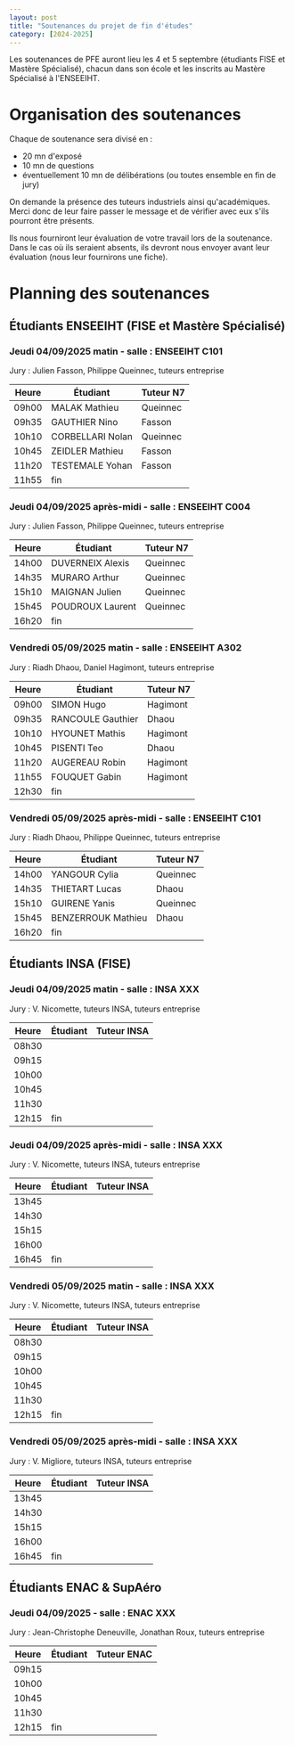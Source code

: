 ```yaml
---
layout: post
title: "Soutenances du projet de fin d'études"
category: [2024-2025]
---
```


Les soutenances de PFE auront lieu les 4 et 5 septembre (étudiants FISE et Mastère Spécialisé), chacun dans son école et les inscrits au Mastère Spécialisé à l'ENSEEIHT.

# Organisation des soutenances

Chaque de soutenance sera divisé en :

  * 20 mn d'exposé
  * 10 mn de questions
  * éventuellement 10 mn de délibérations (ou toutes ensemble  en fin de jury)

On demande la présence des tuteurs industriels ainsi qu'académiques.
Merci donc de leur faire passer le message et de vérifier avec eux
s'ils pourront être présents.

Ils nous fourniront leur évaluation de votre travail lors de la soutenance.
Dans le cas où ils seraient absents, ils devront nous envoyer avant leur
évaluation (nous leur fournirons une fiche).

# Planning des soutenances

## Étudiants ENSEEIHT (FISE et Mastère Spécialisé)

### Jeudi 04/09/2025 matin - salle : ENSEEIHT C101

Jury : Julien Fasson, Philippe Queinnec, tuteurs entreprise

| Heure | Étudiant         | Tuteur N7 |
|-------|------------------|-----------|
| 09h00 | MALAK Mathieu    | Queinnec  |
| 09h35 | GAUTHIER Nino    | Fasson    |
| 10h10 | CORBELLARI Nolan | Queinnec  |
| 10h45 | ZEIDLER Mathieu  | Fasson    |
| 11h20 | TESTEMALE Yohan  | Fasson    |
| 11h55 | fin              |           |

### Jeudi 04/09/2025 après-midi - salle : ENSEEIHT C004

Jury : Julien Fasson, Philippe Queinnec, tuteurs entreprise

| Heure | Étudiant         | Tuteur N7 |
|-------|------------------|-----------|
| 14h00 | DUVERNEIX Alexis | Queinnec  |
| 14h35 | MURARO Arthur    | Queinnec  |
| 15h10 | MAIGNAN Julien   | Queinnec  |
| 15h45 | POUDROUX Laurent | Queinnec  |
| 16h20 | fin              |           |

### Vendredi 05/09/2025 matin - salle : ENSEEIHT A302

Jury : Riadh Dhaou, Daniel Hagimont, tuteurs entreprise

| Heure | Étudiant          | Tuteur N7 |
|-------|-------------------|-----------|
| 09h00 | SIMON Hugo        | Hagimont  |
| 09h35 | RANCOULE Gauthier | Dhaou     |
| 10h10 | HYOUNET Mathis    | Hagimont  |
| 10h45 | PISENTI Teo       | Dhaou     |
| 11h20 | AUGEREAU Robin    | Hagimont  |
| 11h55 | FOUQUET Gabin     | Hagimont  |
| 12h30 | fin               |           |

### Vendredi 05/09/2025 après-midi - salle : ENSEEIHT C101

Jury : Riadh Dhaou, Philippe Queinnec, tuteurs entreprise

| Heure | Étudiant           | Tuteur N7 |
|-------|--------------------|-----------|
| 14h00 | YANGOUR Cylia      | Queinnec  |
| 14h35 | THIETART Lucas     | Dhaou     |
| 15h10 | GUIRENE Yanis      | Queinnec  |
| 15h45 | BENZERROUK Mathieu | Dhaou     |
| 16h20 | fin                |           |

## Étudiants INSA (FISE)

### Jeudi 04/09/2025 matin - salle : INSA XXX

Jury : V. Nicomette, tuteurs INSA, tuteurs entreprise

| Heure | Étudiant | Tuteur INSA |
|-------|----------|-------------|
| 08h30 |          |             |
| 09h15 |          |             |
| 10h00 |          |             |
| 10h45 |          |             |
| 11h30 |          |             |
| 12h15 | fin      |             |

### Jeudi 04/09/2025 après-midi - salle : INSA XXX

Jury : V. Nicomette, tuteurs INSA, tuteurs entreprise

| Heure | Étudiant | Tuteur INSA |
|-------|----------|-------------|
| 13h45 |          |             |
| 14h30 |          |             |
| 15h15 |          |             |
| 16h00 |          |             |
| 16h45 | fin      |             |

### Vendredi 05/09/2025 matin - salle : INSA XXX

Jury : V. Nicomette, tuteurs INSA, tuteurs entreprise

| Heure | Étudiant | Tuteur INSA |
|-------|----------|-------------|
| 08h30 |          |             |
| 09h15 |          |             |
| 10h00 |          |             |
| 10h45 |          |             |
| 11h30 |          |             |
| 12h15 | fin      |             |

### Vendredi 05/09/2025 après-midi - salle : INSA XXX

Jury : V. Migliore, tuteurs INSA, tuteurs entreprise

| Heure | Étudiant | Tuteur INSA |
|-------|----------|-------------|
| 13h45 |          |             |
| 14h30 |          |             |
| 15h15 |          |             |
| 16h00 |          |             |
| 16h45 | fin      |             |

## Étudiants ENAC &amp; SupAéro

### Jeudi 04/09/2025 - salle : ENAC XXX

Jury : Jean-Christophe Deneuville, Jonathan Roux, tuteurs entreprise

| Heure | Étudiant | Tuteur ENAC |
|-------|----------|-------------|
| 09h15 |          |             |
| 10h00 |          |             |
| 10h45 |          |             |
| 11h30 |          |             |
| 12h15 | fin      |             |
